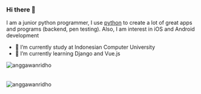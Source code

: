 ### Hi there 👋

I am a junior python programmer, I use [python](https://python.org/) to create a lot of great apps and programs (backend, pen testing). Also, I am interest in iOS and Android development

- 🔭 I’m currently study at Indonesian Computer University
- 🌱 I’m currently learning Django and Vue.js

<!--
**anggawanridho/anggawanridho** is a ✨ _special_ ✨ repository because its `README.md` (this file) appears on your GitHub profile.

Here are some ideas to get you started:

- 🔭 I’m currently working on ...
- 🌱 I’m currently learning ...
- 👯 I’m looking to collaborate on ...
- 🤔 I’m looking for help with ...
- 💬 Ask me about ...
- 📫 How to reach me: ...
- 😄 Pronouns: ...
- ⚡ Fun fact: ...
-->


<div><img align="center" src="https://github-readme-stats.vercel.app/api/top-langs/?username=anggawanridho&layout=compact&hide=html" alt="anggawanridho" /></div>
<br />
<br />
<div><img align="center" src="https://github-readme-stats.vercel.app/api?username=anggawanridho&show_icons=true" alt="anggawanridho" /></div>
